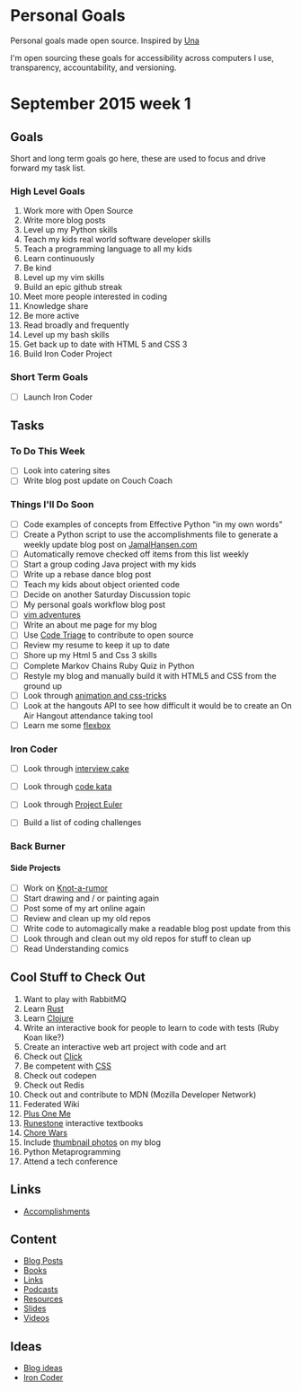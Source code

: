 Personal Goals
==============

Personal goals made open source.  Inspired by [Una](http://una.im/personal-goals-guide/)

I'm open sourcing these goals for accessibility across computers I use, transparency, accountability, and versioning.

# September 2015 week 1

## Goals
Short and long term goals go here, these are used to focus and drive forward my task list.

### High Level Goals
1. Work more with Open Source
2. Write more blog posts
3. Level up my Python skills
4. Teach my kids real world software developer skills
4. Teach a programming language to all my kids
5. Learn continuously
6. Be kind
7. Level up my vim skills
8. Build an epic github streak
9. Meet more people interested in coding
10. Knowledge share
11. Be more active
12. Read broadly and frequently
13. Level up my bash skills
14. Get back up to date with HTML 5 and CSS 3
15. Build Iron Coder Project

### Short Term Goals
- [ ] Launch Iron Coder

## Tasks

### To Do This Week
- [ ] Look into catering sites
- [ ] Write blog post update on Couch Coach

### Things I'll Do Soon
- [ ] Code examples of concepts from Effective Python "in my own words"
- [ ] Create a Python script to use the accomplishments file to generate a weekly update blog post on [JamalHansen.com](http://jamalhansen.com)
- [ ] Automatically remove checked off items from this list weekly
- [ ] Start a group coding Java project with my kids
- [ ] Write up a rebase dance blog post
- [ ] Teach my kids about object oriented code
- [ ] Decide on another Saturday Discussion topic
- [ ] My personal goals workflow blog post
- [ ] [vim adventures](http://vim-adventures.com/)
- [ ] Write an about me page for my blog
- [ ] Use [Code Triage](http://www.codetriage.com/) to contribute to open source
- [ ] Review my resume to keep it up to date
- [ ] Shore up my Html 5 and Css 3 skills
- [ ] Complete Markov Chains Ruby Quiz in Python
- [ ] Restyle my blog and manually build it with HTML5 and CSS from the ground up
- [ ] Look through [animation and css-tricks](https://css-tricks.com/almanac/properties/a/animation/)
- [ ] Look at the hangouts API to see how difficult it would be to create an On Air Hangout attendance taking tool
- [ ] Learn me some [flexbox](https://css-tricks.com/snippets/css/a-guide-to-flexbox/)

### Iron Coder

- [ ] Look through [interview cake](https://www.interviewcake.com/)
- [ ] Look through [code kata](http://codekata.com/)
- [ ] Look through [Project Euler](https://projecteuler.net/)
- [ ] Build a list of coding challenges


### Back Burner

#### Side Projects
- [ ] Work on [Knot-a-rumor](https://github.com/jamalhansen/knot-a-rumor)
- [ ] Start drawing and / or painting again
- [ ] Post some of my art online again
- [ ] Review and clean up my old repos
- [ ] Write code to automagically make a readable blog post update from this
- [ ] Look through and clean out my old repos for stuff to clean up
- [ ] Read Understanding comics

## Cool Stuff to Check Out
1. Want to play with RabbitMQ
2. Learn [Rust](https://www.rust-lang.org/)
3. Learn [Clojure](http://clojure.org/)
4. Write an interactive book for people to learn to code with tests (Ruby Koan like?)
5. Create an interactive web art project with code and art
6. Check out [Click](http://click.pocoo.org/4/)
8. Be competent with [CSS](https://developer.mozilla.org/en-US/docs/Web/CSS)
9. Check out codepen
10. Check out Redis
11. Check out and contribute to MDN (Mozilla Developer Network)
12. Federated Wiki
13. [Plus One Me](http://plusoneme.com)
14. [Runestone](http://runestoneinteractive.org/) interactive textbooks
15. [Chore Wars](http://chorewars.com)
16. Include [thumbnail photos](http://stackoverflow.com/questions/19274463/what-is-link-rel-image-src) on my blog
17. Python Metaprogramming
18. Attend a tech conference

## Links

* [Accomplishments](https://github.com/jamalhansen/personal-goals/tree/master/accomplishments)

## Content

* [Blog Posts](https://github.com/jamalhansen/personal-goals/blob/master/content-list/blog-posts.md)
* [Books](https://github.com/jamalhansen/personal-goals/blob/master/content-list/books.md)
* [Links](https://github.com/jamalhansen/personal-goals/blob/master/content-list/links.md)
* [Podcasts](https://github.com/jamalhansen/personal-goals/blob/master/content-list/podcasts.md)
* [Resources](https://github.com/jamalhansen/personal-goals/blob/master/content-list/resources.md)
* [Slides](https://github.com/jamalhansen/personal-goals/blob/master/content-list/slides.md)
* [Videos](https://github.com/jamalhansen/personal-goals/blob/master/content-list/videos.md)

## Ideas

* [Blog ideas](https://github.com/jamalhansen/personal-goals/blob/master/ideas/blog-ideas.md)
* [Iron Coder](https://github.com/jamalhansen/personal-goals/blob/master/ideas/iron-coder.md)
